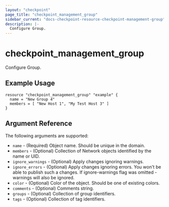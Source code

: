 ```yaml
---
layout: "checkpoint"
page_title: "checkpoint_management_group"
sidebar_current: "docs-checkpoint-resource-checkpoint-management-group"
description: |-
  Configure Group.
---
```


# checkpoint_management_group

Configure Group.

## Example Usage


```hcl
resource "checkpoint_management_group" "example" {
  name = "New Group 4"
  members = [ "New Host 1", "My Test Host 3" ]
}

```

## Argument Reference

The following arguments are supported:

* `name` - (Required) Object name. Should be unique in the domain.
* `members` - (Optional) Collection of Network objects identified by the name or UID.
* `ignore_warnings` - (Optional) Apply changes ignoring warnings.
* `ignore_errors` - (Optional) Apply changes ignoring errors. You won't be able to publish such a changes. If ignore-warnings flag was omitted - warnings will also be ignored.
* `color` - (Optional) Color of the object. Should be one of existing colors.
* `comments` - (Optional) Comments string.
* `groups` - (Optional) Collection of group identifiers.
* `tags` - (Optional) Collection of tag identifiers.

